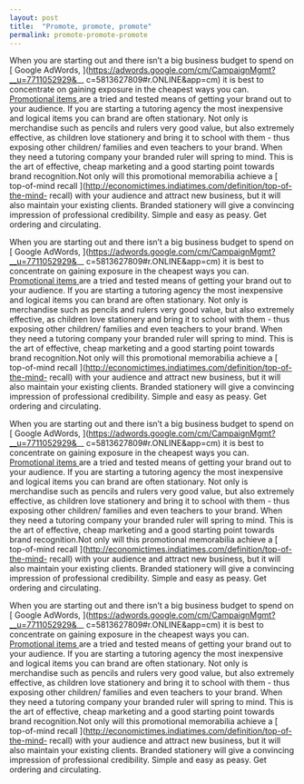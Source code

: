 ```yaml
---
layout: post
title:  "Promote, promote, promote"
permalink: promote-promote-promote
---
```

When you are starting out and there isn’t a big business budget to spend on [
Google AdWords, ](https://adwords.google.com/cm/CampaignMgmt?__u=7711052929&__
c=5813627809#r.ONLINE&app=cm) it is best to concentrate on gaining exposure in
the cheapest ways you can. [ Promotional items
](http://www.fluidbranding.com/) are a tried and tested means of getting your
brand out to your audience. If you are starting a tutoring agency the most
inexpensive and logical items you can brand are often stationary. Not only is
merchandise such as pencils and rulers very good value, but also extremely
effective, as children love stationery and bring it to school with them - thus
exposing other children/ families and even teachers to your brand. When they
need a tutoring company your branded ruler will spring to mind. This is the
art of effective, cheap marketing and a good starting point towards brand
recognition.Not only will this promotional memorabilia achieve a [ top-of-mind
recall ](http://economictimes.indiatimes.com/definition/top-of-the-mind-
recall) with your audience and attract new business, but it will also maintain
your existing clients. Branded stationery will give a convincing impression of
professional credibility. Simple and easy as peasy. Get ordering and
circulating.

When you are starting out and there isn’t a big business budget to spend on [
Google AdWords, ](https://adwords.google.com/cm/CampaignMgmt?__u=7711052929&__
c=5813627809#r.ONLINE&app=cm) it is best to concentrate on gaining exposure in
the cheapest ways you can. [ Promotional items
](http://www.fluidbranding.com/) are a tried and tested means of getting your
brand out to your audience. If you are starting a tutoring agency the most
inexpensive and logical items you can brand are often stationary. Not only is
merchandise such as pencils and rulers very good value, but also extremely
effective, as children love stationery and bring it to school with them - thus
exposing other children/ families and even teachers to your brand. When they
need a tutoring company your branded ruler will spring to mind. This is the
art of effective, cheap marketing and a good starting point towards brand
recognition.Not only will this promotional memorabilia achieve a [ top-of-mind
recall ](http://economictimes.indiatimes.com/definition/top-of-the-mind-
recall) with your audience and attract new business, but it will also maintain
your existing clients. Branded stationery will give a convincing impression of
professional credibility. Simple and easy as peasy. Get ordering and
circulating.

When you are starting out and there isn’t a big business budget to spend on [
Google AdWords, ](https://adwords.google.com/cm/CampaignMgmt?__u=7711052929&__
c=5813627809#r.ONLINE&app=cm) it is best to concentrate on gaining exposure in
the cheapest ways you can. [ Promotional items
](http://www.fluidbranding.com/) are a tried and tested means of getting your
brand out to your audience. If you are starting a tutoring agency the most
inexpensive and logical items you can brand are often stationary. Not only is
merchandise such as pencils and rulers very good value, but also extremely
effective, as children love stationery and bring it to school with them - thus
exposing other children/ families and even teachers to your brand. When they
need a tutoring company your branded ruler will spring to mind. This is the
art of effective, cheap marketing and a good starting point towards brand
recognition.Not only will this promotional memorabilia achieve a [ top-of-mind
recall ](http://economictimes.indiatimes.com/definition/top-of-the-mind-
recall) with your audience and attract new business, but it will also maintain
your existing clients. Branded stationery will give a convincing impression of
professional credibility. Simple and easy as peasy. Get ordering and
circulating.

When you are starting out and there isn’t a big business budget to spend on [
Google AdWords, ](https://adwords.google.com/cm/CampaignMgmt?__u=7711052929&__
c=5813627809#r.ONLINE&app=cm) it is best to concentrate on gaining exposure in
the cheapest ways you can. [ Promotional items
](http://www.fluidbranding.com/) are a tried and tested means of getting your
brand out to your audience. If you are starting a tutoring agency the most
inexpensive and logical items you can brand are often stationary. Not only is
merchandise such as pencils and rulers very good value, but also extremely
effective, as children love stationery and bring it to school with them - thus
exposing other children/ families and even teachers to your brand. When they
need a tutoring company your branded ruler will spring to mind. This is the
art of effective, cheap marketing and a good starting point towards brand
recognition.Not only will this promotional memorabilia achieve a [ top-of-mind
recall ](http://economictimes.indiatimes.com/definition/top-of-the-mind-
recall) with your audience and attract new business, but it will also maintain
your existing clients. Branded stationery will give a convincing impression of
professional credibility. Simple and easy as peasy. Get ordering and
circulating.
